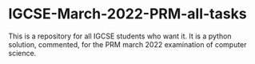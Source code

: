 # IGCSE-March-2022-PRM-all-tasks
This is a repository for all IGCSE students who want it. It is a python solution, commented, for the PRM march 2022 examination of computer science.
